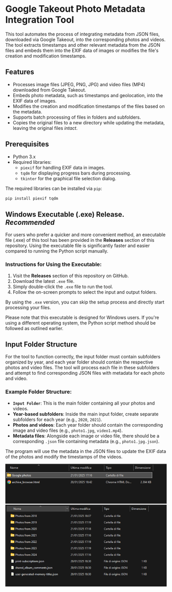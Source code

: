 # Google Takeout Photo Metadata Integration Tool

This tool automates the process of integrating metadata from JSON files, downloaded via Google Takeout, into the corresponding photos and videos. The tool extracts timestamps and other relevant metadata from the JSON files and embeds them into the EXIF data of images or modifies the file's creation and modification timestamps.

## Features

- Processes image files (JPEG, PNG, JPG) and video files (MP4) downloaded from Google Takeout.
- Embeds photo metadata, such as timestamps and geolocation, into the EXIF data of images.
- Modifies the creation and modification timestamps of the files based on the metadata.
- Supports batch processing of files in folders and subfolders.
- Copies the original files to a new directory while updating the metadata, leaving the original files *intact*.

## Prerequisites

- Python 3.x
- Required libraries:
  - `piexif` for handling EXIF data in images.
  - `tqdm` for displaying progress bars during processing.
  - `tkinter` for the graphical file selection dialog.

The required libraries can be installed via `pip`:

```bash
pip install piexif tqdm
```

## Windows Executable (.exe) Release. _Recommended_

For users who prefer a quicker and more convenient method, an executable file (.exe) of this tool has been provided in the **Releases** section of this repository. Using the executable file is significantly faster and easier compared to running the Python script manually.

### Instructions for Using the Executable:

1. Visit the **Releases** section of this repository on GitHub.
2. Download the latest `.exe` file.
3. Simply double-click the `.exe` file to run the tool.
4. Follow the on-screen prompts to select the input and output folders.

By using the `.exe` version, you can skip the setup process and directly start processing your files.

Please note that this executable is designed for Windows users. If you're using a different operating system, the Python script method should be followed as outlined earlier.


## Input Folder Structure

For the tool to function correctly, the input folder must contain subfolders organized by year, and each year folder should contain the respective photos and video files. The tool will process each file in these subfolders and attempt to find corresponding JSON files with metadata for each photo and video.

### Example Folder Structure:
- **`Input Folder`**: This is the main folder containing all your photos and videos.
- **Year-based subfolders**: Inside the main input folder, create separate subfolders for each year (e.g., `2020`, `2021`).
- **Photos and videos**: Each year folder should contain the corresponding image and video files (e.g., `photo1.jpg`, `video1.mp4`).
- **Metadata files**: Alongside each image or video file, there should be a corresponding `.json` file containing metadata (e.g., `photo1.jpg.json`).

The program will use the metadata in the JSON files to update the EXIF data of the photos and modify the timestamps of the videos.


![Example](images/example1.png)
![Example](images/example2.png)
